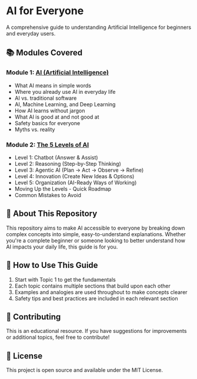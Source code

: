 # AI for Everyone

A comprehensive guide to understanding Artificial Intelligence for beginners and everyday users.

## 📚 Modules Covered

### **Module 1**: [AI (Artificial Intelligence)](/Modules/Artificial_Intelligence/README.md)
  - What AI means in simple words
  - Where you already use AI in everyday life
  - AI vs. traditional software
  - AI, Machine Learning, and Deep Learning
  - How AI learns without jargon
  - What AI is good at and not good at
  - Safety basics for everyone
  - Myths vs. reality

### **Module 2**: [The 5 Levels of AI](/Modules/The_5_Levels_of_AI/README.md)
  - Level 1: Chatbot (Answer & Assist)
  - Level 2: Reasoning (Step-by-Step Thinking)
  - Level 3: Agentic AI (Plan → Act → Observe → Refine)
  - Level 4: Innovation (Create New Ideas & Options)
  - Level 5: Organization (AI-Ready Ways of Working)
  - Moving Up the Levels - Quick Roadmap
  - Common Mistakes to Avoid

## 🎯 About This Repository

This repository aims to make AI accessible to everyone by breaking down complex concepts into simple, easy-to-understand explanations. Whether you're a complete beginner or someone looking to better understand how AI impacts your daily life, this guide is for you.

## 📖 How to Use This Guide

1. Start with Topic 1 to get the fundamentals
2. Each topic contains multiple sections that build upon each other
3. Examples and analogies are used throughout to make concepts clearer
4. Safety tips and best practices are included in each relevant section

## 🤝 Contributing

This is an educational resource. If you have suggestions for improvements or additional topics, feel free to contribute!

## 📝 License

This project is open source and available under the MIT License.
